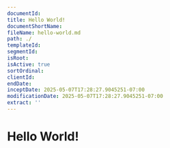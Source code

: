 ```yaml
---
documentId: 
title: Hello World!
documentShortName: 
fileName: hello-world.md
path: ./
templateId: 
segmentId: 
isRoot: 
isActive: true
sortOrdinal: 
clientId: 
endDate: 
inceptDate: 2025-05-07T17:28:27.9045251-07:00
modificationDate: 2025-05-07T17:28:27.9045251-07:00
extract: ''
---
```

# Hello World!
